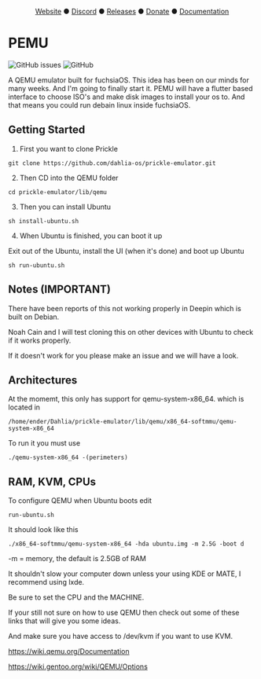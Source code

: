 <p align="center">
<a href="https://dahliaos.io">Website</a> ●
<a href="https://discord.gg/7qVbJHR">Discord</a> ●
<a href="https://github.com/dahlia-os/releases/releases">Releases</a> ●
<a href="https://paypal.me/officialdahliaos">Donate</a> ●
<a href="https://github.com/dahlia-os/documentation">Documentation</a>

# PEMU
![GitHub issues](https://img.shields.io/github/issues/dahlia-os/prickle-emulator?color=brightgreen)
![GitHub](https://img.shields.io/github/license/dahlia-os/prickle-emulator?color=bright-green)

A QEMU emulator built for fuchsiaOS. This idea has been on our minds for many weeks. And I'm going to finally start it. PEMU will have a flutter
based interface to choose ISO's and make disk images to install your os to. And that means you could run debain linux inside fuchsiaOS.


## Getting Started

1. First you want to clone Prickle

```git clone https://github.com/dahlia-os/prickle-emulator.git```

2. Then CD into the QEMU folder

```cd prickle-emulator/lib/qemu```

3. Then you can install Ubuntu

```sh install-ubuntu.sh```

4. When Ubuntu is finished, you can boot it up

Exit out of the Ubuntu, install the UI (when it's done) and boot up Ubuntu

```sh run-ubuntu.sh```

## Notes (IMPORTANT)

There have been reports of this not working properly in Deepin which is built on Debian.

Noah Cain and I will test cloning this on other devices with Ubuntu to check if it works properly. 

If it doesn't work for you please make an issue and we will have a look.

## Architectures

At the momemt, this only has support for qemu-system-x86_64. which is located in

```/home/ender/Dahlia/prickle-emulator/lib/qemu/x86_64-softmmu/qemu-system-x86_64```

To run it you must use 

```./qemu-system-x86_64 -(perimeters)```

## RAM, KVM, CPUs

To configure QEMU when Ubuntu boots edit

```run-ubuntu.sh```

It should look like this

```./x86_64-softmmu/qemu-system-x86_64 -hda ubuntu.img -m 2.5G -boot d```

-m = memory, the default is 2.5GB of RAM 

It shouldn't slow your computer down unless your using KDE or MATE, I recommend using lxde.

Be sure to set the CPU and the MACHINE. 

If your still not sure on how to use QEMU then check out some of these links that will give you some ideas. 

And make sure you have access to /dev/kvm if you want to use KVM.

https://wiki.qemu.org/Documentation

https://wiki.gentoo.org/wiki/QEMU/Options
